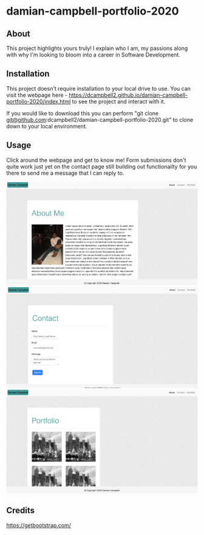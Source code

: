 # damian-campbell-portfolio-2020

## About

This project highlights yours truly! I explain who I am, my passions along with why I'm looking to bloom into a career in Software Development.

## Installation

This project doesn't require installation to your local drive to use. You can visit the webpage here - https://dcampbell2.github.io/damian-campbell-portfolio-2020/index.html to see the project and interact with it.

If you would like to download this you can perform "git clone git@github.com:dcampbell2/damian-campbell-portfolio-2020.git" to clone down to your local environment.

## Usage 

Click around the webpage and get to know me! Form submissions don't quite work just yet on the contact page still building out functionailty for you there to send me a message that I can reply to.

![screenshot1](assets/Images/aboutpage.png)
![screenshot2](assets/Images/contactpage.png)
![screenshot3](assets/Images/portfoliopage.png)



## Credits

https://getbootstrap.com/